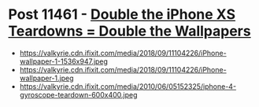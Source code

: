# Post 11461 - [Double the iPhone XS Teardowns = Double the Wallpapers](https://www.ifixit.com/News/11461/iphone-xs-and-max-teardown-wallpapers)

- https://valkyrie.cdn.ifixit.com/media/2018/09/11104226/iPhone-wallpaper-1-1536x947.jpeg
- https://valkyrie.cdn.ifixit.com/media/2018/09/11104226/iPhone-wallpaper-1.jpeg
- https://valkyrie.cdn.ifixit.com/media/2010/06/05152325/iphone-4-gyroscope-teardown-600x400.jpeg
